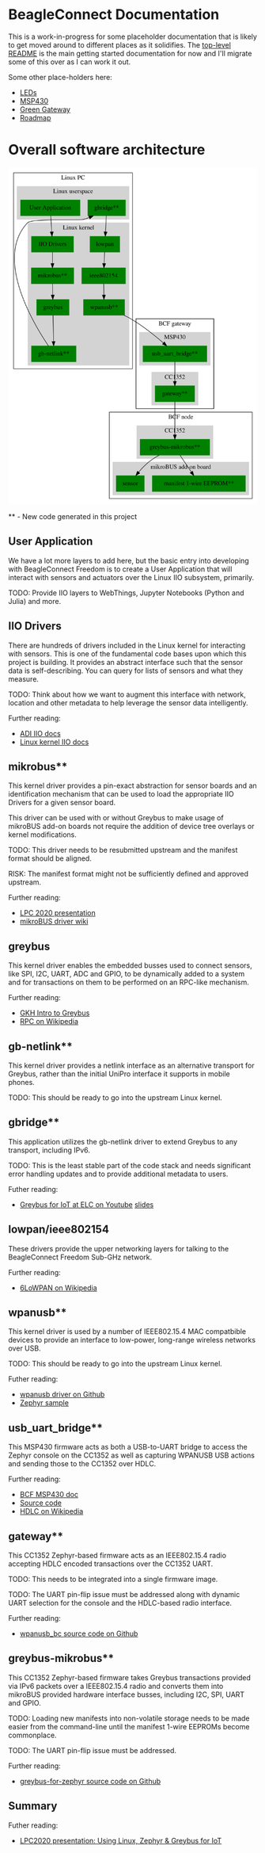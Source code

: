 # BeagleConnect Documentation

This is a work-in-progress for some placeholder documentation
that is likely to get moved around to different places as it
solidifies. The [top-level README](../README.asciidoc) is the
main getting started documentation for now and I'll migrate
some of this over as I can work it out.

Some other place-holders here:

* [LEDs](LED.md)
* [MSP430](MSP430.md)
* [Green Gateway](Green_Gateway.md)
* [Roadmap](ROADMAP.md)

# Overall software architecture

![Block Diagram](bcf_block_diagram.svg)

\*\* - New code generated in this project

## User Application

We have a lot more layers to add here, but the basic entry into developing
with BeagleConnect Freedom is to create a User Application that will interact
with sensors and actuators over the Linux IIO subsystem, primarily.

TODO: Provide IIO layers to WebThings, Jupyter Notebooks (Python and Julia) and more.

## IIO Drivers

There are hundreds of drivers included in the Linux kernel for interacting
with sensors. This is one of the fundamental code bases upon which this project
is building. It provides an abstract interface such that the sensor data is
self-describing. You can query for lists of sensors and what they measure.

TODO: Think about how we want to augment this interface with network, location
and other metadata to help leverage the sensor data intelligently.

Further reading: 
* [ADI IIO docs](https://wiki.analog.com/software/linux/docs/iio/iio)
* [Linux kernel IIO docs](https://www.kernel.org/doc/html/latest/driver-api/iio/intro.html)

## mikrobus\*\*

This kernel driver provides a pin-exact abstraction for sensor boards and
an identification mechanism that can be used to load the appropriate IIO Drivers
for a given sensor board.

This driver can be used with or without Greybus to make usage of mikroBUS add-on
boards not require the addition of device tree overlays or kernel modifications.

TODO: This driver needs to be resubmitted upstream and the manifest format should
be aligned.

RISK: The manifest format might not be sufficiently defined and approved upstream.

Further reading:
* [LPC 2020 presentation](https://linuxplumbersconf.org/event/7/contributions/669/)
* [mikroBUS driver wiki](https://elinux.org/Mikrobus)

## greybus

This kernel driver enables the embedded busses used to connect sensors, like SPI,
I2C, UART, ADC and GPIO, to be dynamically added to a system and for transactions
on them to be performed on an RPC-like mechanism.

Further reading:
* [GKH Intro to Greybus](https://kernel-recipes.org/en/2015/talks/an-introduction-to-greybus/)
* [RPC on Wikipedia](https://en.wikipedia.org/wiki/Remote_procedure_call)

## gb-netlink\*\*

This kernel driver provides a netlink interface as an alternative transport
for Greybus, rather than the initial UniPro interface it supports in mobile
phones.

TODO: This should be ready to go into the upstream Linux kernel.

## gbridge\*\*

This application utilizes the gb-netlink driver to extend Greybus to any
transport, including IPv6.

TODO: This is the least stable part of the code stack and needs significant
error handling updates and to provide additional metadata to users.

Futher reading:
* [Greybus for IoT at ELC on Youtube](https://www.youtube.com/watch?v=7H50pv-4YXw&list=PLbzoR-pLrL6pRFP6SOywVJWdEHlmQE51q) [slides](https://elinux.org/images/c/cb/Using_Greybus_for_IoT.pdf)

## lowpan/ieee802154

These drivers provide the upper networking layers for talking to the BeagleConnect Freedom
Sub-GHz network.

Further reading:
* [6LoWPAN on Wikipedia](https://en.wikipedia.org/wiki/6LoWPAN)

## wpanusb\*\*

This kernel driver is used by a number of IEEE802.15.4 MAC compatbible devices to provide
an interface to low-power, long-range wireless networks over USB.

TODO: This should be ready to go into the upstream Linux kernel.

Futher reading:
* [wpanusb driver on Github](https://github.com/finikorg/wpanusb)
* [Zephyr sample](https://docs.zephyrproject.org/2.6.0/samples/net/wpanusb/README.html)

## usb\_uart\_bridge\*\*

This MSP430 firmware acts as both a USB-to-UART bridge to access the Zephyr console on the
CC1352 as well as capturing WPANUSB USB actions and sending those to the CC1352 over HDLC.

Further reading:
* [BCF MSP430 doc](MSP430.md)
* [Source code](https://github.com/jadonk/msp430F55xx_usb_uart_bridge)
* [HDLC on Wikipedia](https://en.wikipedia.org/wiki/High-Level_Data_Link_Control)

## gateway\*\*

This CC1352 Zephyr-based firmware acts as an IEEE802.15.4 radio accepting HDLC encoded
transactions over the CC1352 UART.

TODO: This needs to be integrated into a single firmware image.

TODO: The UART pin-flip issue must be addressed along with dynamic UART selection for
the console and the HDLC-based radio interface.

Further reading:
* [wpanusb\_bc source code on Github](https://github.com/jadonk/wpanusb_bc)

## greybus-mikrobus\*\*

This CC1352 Zephyr-based firmware takes Greybus transactions provided via IPv6 packets
over a IEEE802.15.4 radio and converts them into mikroBUS provided hardware interface
busses, including I2C, SPI, UART and GPIO.

TODO: Loading new manifests into non-volatile storage needs to be made easier from
the command-line until the manifest 1-wire EEPROMs become commonplace.

TODO: The UART pin-flip issue must be addressed.

Further reading:
* [greybus-for-zephyr source code on Github](https://github.com/jadonk/greybus-for-zephyr)

## Summary

Futher reading:
* [LPC2020 presentation: Using Linux, Zephyr & Greybus for IoT](https://linuxplumbersconf.org/event/7/contributions/814/)
